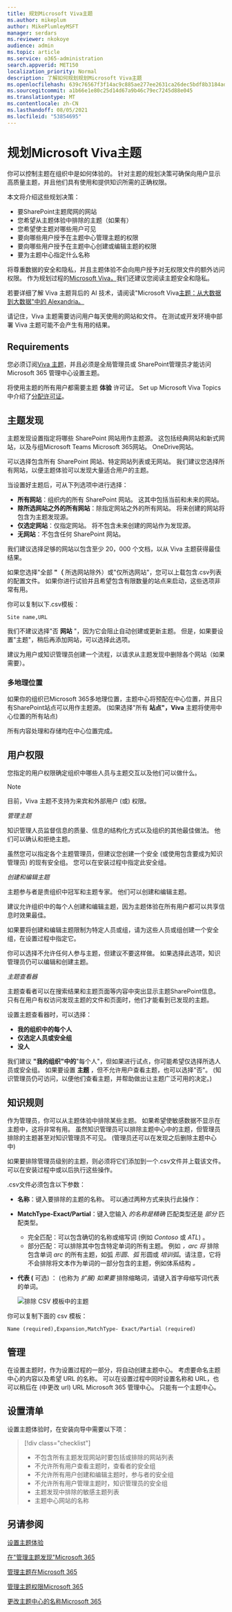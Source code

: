 ```yaml
---
title: 规划Microsoft Viva主题
ms.author: mikeplum
author: MikePlumleyMSFT
manager: serdars
ms.reviewer: nkokoye
audience: admin
ms.topic: article
ms.service: o365-administration
search.appverid: MET150
localization_priority: Normal
description: 了解如何规划规划Microsoft Viva主题
ms.openlocfilehash: 639c76567f3f14ac9c885ae277ee2631ca26dec5bdf8b3184ad6ee212a7c4c1f
ms.sourcegitcommit: a1b66e1e80c25d14d67a9b46c79ec7245d88e045
ms.translationtype: MT
ms.contentlocale: zh-CN
ms.lasthandoff: 08/05/2021
ms.locfileid: "53854695"
---
```

# <a name="plan-for-microsoft-viva-topics"></a>规划Microsoft Viva主题

你可以控制主题在组织中是如何体验的。 针对主题的规划决策可确保向用户显示高质量主题，并且他们具有使用和提供知识所需的正确权限。

本文将介绍这些规划决策：

- 要SharePoint主题爬网的网站
- 您希望从主题体验中排除的主题（如果有）
- 您希望使主题对哪些用户可见
- 要向哪些用户授予在主题中心管理主题的权限
- 要向哪些用户授予在主题中心创建或编辑主题的权限
- 要为主题中心指定什么名称

将尊重数据的安全和隐私，并且主题体验不会向用户授予对无权限文件的额外访问权限。 作为规划过程的[Microsoft Viva，](topic-experiences-security-privacy.md)我们还建议您阅读主题安全和隐私。

若要详细了解 Viva 主题背后的 AI 技术，请阅读"Microsoft Viva[主题：从大数据到大数据"中的 Alexandria。](https://www.microsoft.com/research/blog/alexandria-in-microsoft-viva-topics-from-big-data-to-big-knowledge)

请记住，Viva 主题需要访问用户每天使用的网站和文件。 在测试或开发环境中部署 Viva 主题可能不会产生有用的结果。

## <a name="requirements"></a>Requirements

您必须订阅[Viva 主题](https://www.microsoft.com/microsoft-viva/topics)，并且必须是全局管理员或 SharePoint管理员才能访问Microsoft 365 管理中心设置主题。

将使用主题的所有用户都需要主题 **体验** 许可证。 Set up Microsoft Viva Topics 中介绍了[分配许可证](set-up-topic-experiences.md)。

## <a name="topic-discovery"></a>主题发现

主题发现设置指定将哪些 SharePoint 网站用作主题源。 这包括经典网站和新式网站，以及与组Microsoft Teams Microsoft 365网站。 OneDrive网站。

可以选择包含所有 SharePoint 网站、特定网站列表或无网站。 我们建议您选择所有网站，以便主题体验可以发现大量适合用户的主题。

当设置好主题后，可从下列选项中进行选择：

- **所有网站**：组织内的所有 SharePoint 网站。 这其中包括当前和未来的网站。
- **除所选网站之外的所有网站**：除指定网站之外的所有网站。 将来创建的网站将包含为主题发现源。 
- **仅选定网站**：仅指定网站。 将不包含未来创建的网站作为发现源。
- **无网站**：不包含任何 SharePoint 网站。

我们建议选择足够的网站以包含至少 20，000 个文档，以从 Viva 主题获得最佳结果。

如果您选择"全部 **"（** 所选网站除外）或"仅所选网站"，您可以上载包含.csv列表的配置文件。 如果你进行试验并且希望包含有限数量的站点来启动，这些选项非常有用。

你可以复制以下.csv模板：

``` csv
Site name,URL
```

我们不建议选择"否 **网站** "，因为它会阻止自动创建或更新主题。 但是，如果要设置"主题"，稍后再添加网站，可以选择此选项。

建议为用户或知识管理员创建一个流程，以请求从主题发现中删除各个网站（如果需要）。

### <a name="multi-geo"></a>多地理位置

如果你的组织已Microsoft 365多地理位置[](/microsoft-365/enterprise/microsoft-365-multi-geo)，主题中心将预配在中心位置，并且只有SharePoint站点可以用作主题源。  (如果选择"所有 **站点"，Viva** 主题将使用中心位置的所有站点) 

所有内容处理和存储均在中心位置完成。

## <a name="user-permissions"></a>用户权限

您指定的用户权限确定组织中哪些人员与主题交互以及他们可以做什么。

> [!Note] 
> 目前，Viva 主题不支持为来宾和外部用户 (或) 权限。 

*管理主题*

知识管理人员监督信息的质量、信息的结构化方式以及组织的其他最佳做法。 他们可以确认和拒绝主题。

虽然您可以指定各个主题管理员，但建议您创建一个安全 (或使用包含要成为知识管理员) 的现有安全组。 您可以在安装过程中指定此安全组。

*创建和编辑主题*

主题参与者是贵组织中冠军和主题专家。 他们可以创建和编辑主题。 

建议允许组织中的每个人创建和编辑主题，因为主题体验在所有用户都可以共享信息时效果最佳。

如果要将创建和编辑主题限制为特定人员或组，请为这些人员或组创建一个安全组，在设置过程中指定它。

你可以选择不允许任何人参与主题，但建议不要这样做。 如果选择此选项，知识管理员仍可以编辑和创建主题。

*主题查看器*

主题查看者可以在搜索结果和主题页面等内容中突出显示主题SharePoint信息。 只有在用户有权访问发现主题的文件和页面时，他们才能看到已发现的主题。

设置主题查看器时，可以选择：

- **我的组织中的每个人**
- **仅选定人员或安全组**
- **没人**

我们建议 **"我的组织"中的**"每个人"，但如果进行试点，你可能希望仅选择所选人员或安全组。 如果要设置 **主题** ，但不允许用户查看主题，也可以选择"否"。  (知识管理员仍可访问，以便他们查看主题，并帮助做出让主题广泛可用的决定。) 

## <a name="knowledge-rules"></a>知识规则

作为管理员，你可以从主题体验中排除某些主题。 如果希望使敏感数据不显示在主题中，这将非常有用。 虽然知识管理员可以排除主题中心中的主题，但管理员排除的主题甚至对知识管理员不可见。  (管理员还可以在发现之后删除主题中心中) 

如果要排除管理员级别的主题，则必须将它们添加到一个.csv文件并上载该文件。 可以在安装过程中或以后执行这些操作。

.csv文件必须包含以下参数：

- **名称**：键入要排除的主题的名称。 可以通过两种方式来执行此操作：
- **MatchType-Exact/Partial**：键入您输入 *的名称是精确* 匹配类型还是 *部分* 匹配类型。
    - 完全匹配：可以包含确切的名称或缩写词 (例如 *Contoso* 或 *ATL*) 。
    - 部分匹配：可以排除其中包含特定单词的所有主题。  例如 *，arc 将* 排除包含单词 *arc* 的所有主题，如弧 *形圆*、*弧* 形圆或 *培训弧*。请注意，它将不会排除将文本作为单词的一部分包含的主题，例如体系结构 *。*
- **代表 (** 可选) ： (也称为 *扩展) 如果要* 排除缩略词，请键入首字母缩写词代表的单词。

    ![排除 CSV 模板中的主题](../media/exclude-topics-csv.png) 

你可以复制下面的 csv 模板：

``` csv
Name (required),Expansion,MatchType- Exact/Partial (required)
```

## <a name="administration"></a>管理

在设置主题时，作为设置过程的一部分，将自动创建主题中心。 考虑要命名主题中心的内容以及希望 URL 的名称。 可以在设置过程中同时设置名称和 URL，也可以稍后在 (中更改 url) URL Microsoft 365 管理中心。 只能有一个主题中心。

## <a name="setup-checklist"></a>设置清单

设置主题体验时，在安装向导中需要以下项：

> [!div class="checklist"]
> * 不包含所有主题发现网站时要包括或排除的网站列表
> * 不允许所有用户查看主题时，查看者的安全组
> * 不允许所有用户创建和编辑主题时，参与者的安全组
> * 不允许所有用户管理主题时，知识管理员的安全组
> * 主题发现中排除的敏感主题列表
> * 主题中心网站的名称

## <a name="see-also"></a>另请参阅

[设置主题体验](set-up-topic-experiences.md)

[在"管理主题发现"Microsoft 365](topic-experiences-discovery.md)

[管理主题在Microsoft 365](topic-experiences-knowledge-rules.md)

[管理主题权限Microsoft 365](topic-experiences-user-permissions.md)

[更改主题中心的名称Microsoft 365](topic-experiences-administration.md)
